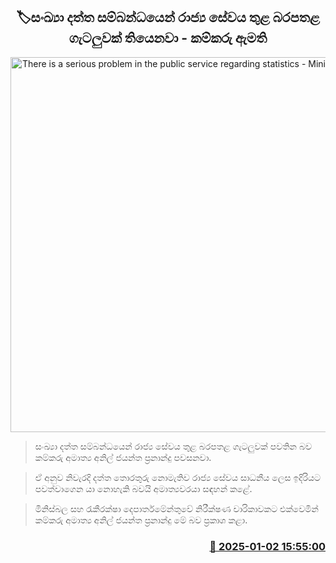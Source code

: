 <p align='center'><b><h2 align='center' title='There is a serious problem in the public service regarding statistics - Minister of Labour'>🏷සංඛ්‍යා දත්ත සම්බන්ධයෙන් රාජ්‍ය සේවය තුළ බරපතළ ගැටලුවක් තියෙනවා - කම්කරු ඇමති</h2></b></p>
<p align='center'><img src='https://helakuru.sgp1.cdn.digitaloceanspaces.com/esana/images/lib/anil-jayanthe-media.jpg' width='600' alt='There is a serious problem in the public service regarding statistics - Minister of Labour'></p>

> සංඛ්‍යා දත්ත සම්බන්ධයෙන් රාජ්‍ය සේවය තුළ බරපතළ ගැටලුවක් පවතින බව කම්කරු අමාත්‍ය අනිල් ජයන්ත ප්‍රනාන්දු පවසනවා.

> ඒ අනුව නිවැරදි දත්ත තොරතුරු නොමැතිව රාජ්‍ය සේවය සාධනීය ලෙස ඉදිරියට පවත්වාගෙන යා නොහැකි බවයි අමාත්‍යව​රයා සඳහන් කළේ.

> මිනිස්බල සහ රැකීරක්ෂා දෙපාර්තමේන්තුවේ නිරීක්ෂණ චාරිකාවකට එක්වෙමින් කම්කරු අමාත්‍ය අනිල් ජයන්ත ප්‍රනාන්දු මේ බව ප්‍රකාශ කළා.



<h3 align='right'><a href='https://www.helakuru.lk/esana/p/106278/'>📅 2025-01-02 15:55:00</a></h3>
